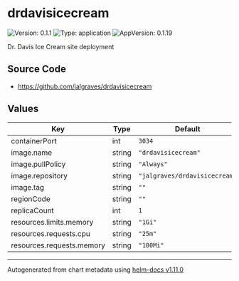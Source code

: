 # drdavisicecream

![Version: 0.1.1](https://img.shields.io/badge/Version-0.1.1-informational?style=flat-square) ![Type: application](https://img.shields.io/badge/Type-application-informational?style=flat-square) ![AppVersion: 0.1.19](https://img.shields.io/badge/AppVersion-0.1.19-informational?style=flat-square)

Dr. Davis Ice Cream site deployment

## Source Code

* <https://github.com/jalgraves/drdavisicecream>

## Values

| Key | Type | Default | Description |
|-----|------|---------|-------------|
| containerPort | int | `3034` |  |
| image.name | string | `"drdavisicecream"` |  |
| image.pullPolicy | string | `"Always"` |  |
| image.repository | string | `"jalgraves/drdavisicecream"` |  |
| image.tag | string | `""` |  |
| regionCode | string | `""` |  |
| replicaCount | int | `1` |  |
| resources.limits.memory | string | `"1Gi"` |  |
| resources.requests.cpu | string | `"25m"` |  |
| resources.requests.memory | string | `"100Mi"` |  |

----------------------------------------------
Autogenerated from chart metadata using [helm-docs v1.11.0](https://github.com/norwoodj/helm-docs/releases/v1.11.0)
